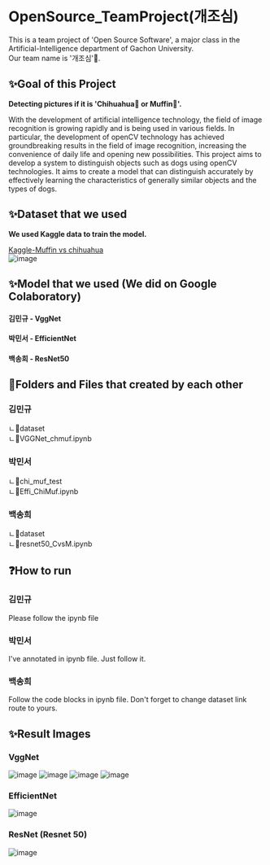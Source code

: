 # OpenSource_TeamProject(개조심)
This is a team project of 'Open Source Software', a major class in the Artificial-Intelligence department of Gachon University.  
Our team name is '개조심'🐶.  

## ✨Goal of this Project 
<b>Detecting pictures if it is 'Chihuahua🐶 or Muffin🧁'.</b>  

With the development of artificial intelligence technology, the field of image recognition is growing rapidly and is being used in various fields. In particular, the development of openCV technology has achieved groundbreaking results in the field of image recognition, increasing the convenience of daily life and opening new possibilities.
This project aims to develop a system to distinguish objects such as dogs using openCV technologies. It aims to create a model that can distinguish accurately by effectively learning the characteristics of generally similar objects and the types of dogs.

## ✨Dataset that we used
<b>We used Kaggle data to train the model.</b>  

[Kaggle-Muffin vs chihuahua](https://www.kaggle.com/datasets/samuelcortinhas/muffin-vs-chihuahua-image-classification)   
![image](https://github.com/user-attachments/assets/fcefcfc4-54c5-43aa-8394-cb1c3c6586b6)

## ✨Model that we used (We did on Google Colaboratory)
#### 김민규 - VggNet   
#### 박민서 - EfficientNet  
#### 백송희 - ResNet50

## 📁Folders and Files that created by each other
### 김민규 
ㄴ📁dataset  
ㄴ📄VGGNet_chmuf.ipynb  

### 박민서 
ㄴ📁chi_muf_test  
ㄴ📄Effi_ChiMuf.ipynb  

### 백송희   
ㄴ📁dataset  
ㄴ📄resnet50_CvsM.ipynb  


## ❓How to run
### 김민규    
Please follow the ipynb file

### 박민서  
I've annotated in ipynb file. Just follow it.   


### 백송희  
Follow the code blocks in ipynb file. 
Don't forget to change dataset link route to yours.


## ✨Result Images  
### VggNet  
![image](https://github.com/user-attachments/assets/d071e9e1-50de-421c-912f-7da89d69e22b)
![image](https://github.com/user-attachments/assets/354514ea-a68f-41da-b8df-76b305adb605)
![image](https://github.com/user-attachments/assets/fa6cbaa1-ecfa-4064-a290-62ea8c41f441)
![image](https://github.com/user-attachments/assets/61f92e6e-0d06-4947-978e-985169ea4784)



### EfficientNet  
![image](https://github.com/user-attachments/assets/16bef31f-8e06-414c-988f-1f47fe283dd5)


### ResNet (Resnet 50) 
![image](https://github.com/user-attachments/assets/dd616fae-cf93-4067-a000-199533458ec3)


## 
